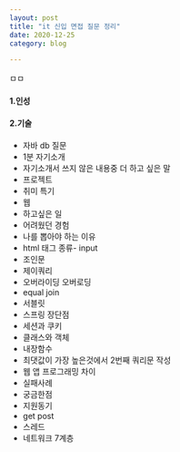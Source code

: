 ```yaml
---
layout: post
title: "it 신입 면접 질문 정리"
date: 2020-12-25
category: blog

---
```

ㅁㅁ
#### 1.인성

#### 2.기술

- 자바 db 질문
- 1분 자기소개
- 자기소개서 쓰지 않은 내용중 더 하고 싶은 말
- 프로젝트
- 취미 특기
- 웹
- 하고싶은 일
- 어려웠던 경험
- 나를 뽑아야 하는 이유
- html 태그 종류- input
- 조인문
- 제이쿼리
- 오버라이딩 오버로딩
- equal join
- 서블릿
- 스프링 장단점
- 세션과 쿠키
- 클래스와 객체
- 내장함수
- 최댓값이 가장 높은것에서 2번째 쿼리문 작성
- 웹 앱 프로그래밍 차이
- 실패사례
- 궁금한점
- 지원동기
- get post
- 스레드
- 네트워크 7계층
